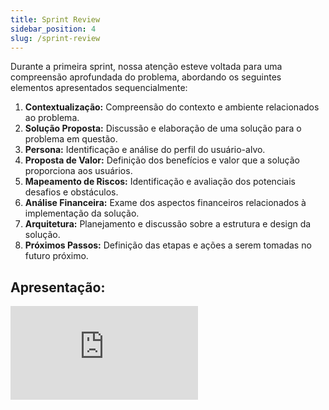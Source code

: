 ```yaml
---
title: Sprint Review
sidebar_position: 4
slug: /sprint-review
---
```


Durante a primeira sprint, nossa atenção esteve voltada para uma compreensão aprofundada do problema, abordando os seguintes elementos apresentados sequencialmente:

1. **Contextualização:** Compreensão do contexto e ambiente relacionados ao problema.
2. **Solução Proposta:** Discussão e elaboração de uma solução para o problema em questão.
3. **Persona:** Identificação e análise do perfil do usuário-alvo.
4. **Proposta de Valor:** Definição dos benefícios e valor que a solução proporciona aos usuários.
5. **Mapeamento de Riscos:** Identificação e avaliação dos potenciais desafios e obstáculos.
6. **Análise Financeira:** Exame dos aspectos financeiros relacionados à implementação da solução.
7. **Arquitetura:** Planejamento e discussão sobre a estrutura e design da solução.
8. **Próximos Passos:** Definição das etapas e ações a serem tomadas no futuro próximo.

## Apresentação:

<iframe style={{ display: 'block', margin: 'auto', width: '100%', height: '50vh', }} src="https://slides.com/pabloviana/deck-b60713/embed" frameborder="0" allowFullScreen> </iframe>
